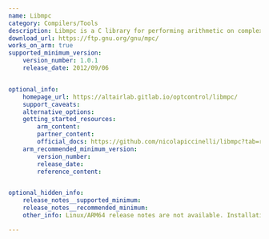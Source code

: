 ```yaml
---
name: Libmpc
category: Compilers/Tools
description: Libmpc is a C library for performing arithmetic on complex numbers with arbitrary precision. It builds on the MPFR and GMP libraries to provide high-precision calculations for complex mathematical operations.
download_url: https://ftp.gnu.org/gnu/mpc/
works_on_arm: true
supported_minimum_version:
    version_number: 1.0.1
    release_date: 2012/09/06


optional_info:
    homepage_url: https://altairlab.gitlab.io/optcontrol/libmpc/
    support_caveats:
    alternative_options:
    getting_started_resources:
        arm_content:
        partner_content:
        official_docs: https://github.com/nicolapiccinelli/libmpc?tab=readme-ov-file#usage
    arm_recommended_minimum_version:
        version_number:
        release_date:
        reference_content:


optional_hidden_info:
    release_notes__supported_minimum:
    release_notes__recommended_minimum:
    other_info: Linux/ARM64 release notes are not available. Installation and Testing were done using "apt install libmpc-dev". The minimum version of libmpc 1.0.1 corresponds to ubuntu:14.04 and 1.2.1 to ubuntu:22.04.

---
```


